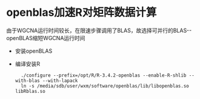 # openblas加速R对矩阵数据计算
由于WGCNA运行时间较长，在限速步骤调用了BLAS，故选择可并行的BLAS--openBLAS缩短WGCNA运行时间
* 安装openBLAS

* 编译安装R

        ./configure --prefix=/opt/R/R-3.4.2-openblas --enable-R-shlib --with-blas --with-lapack
        ln -s /media/sdb/user/wxm/software/openblas/lib/libopenblas.so libRblas.so
